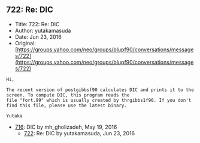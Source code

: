 ## 722: Re: DIC

- Title: 722: Re: DIC
- Author: yutakamasuda
- Date: Jun 23, 2016
- Original: [https://groups.yahoo.com/neo/groups/blupf90/conversations/messages/722](https://groups.yahoo.com/neo/groups/blupf90/conversations/messages/722)

```
Hi,

The recent version of postgibbsf90 calculates DIC and prints it to the screen. To compute DIC, this program reads the
file "fort.99" which is usually created by thrgibbs1f90. If you don't find this file, please use the latest binary.

Yutaka
```

- [716](0716.md): DIC by mh_gholizadeh, May 19, 2016
    - [722](0722.md): Re: DIC by yutakamasuda, Jun 23, 2016
